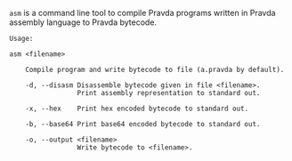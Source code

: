`asm` is a command line tool to compile Pravda programs written in Pravda
assembly language to Pravda bytecode.
```
Usage:

asm <filename>

    Compile program and write bytecode to file (a.pravda by default).

    -d, --disasm Disassemble bytecode given in file <filename>.
                 Print assembly representation to standard out.

    -x, --hex    Print hex encoded bytecode to standard out.

    -b, --base64 Print base64 encoded bytecode to standard out.

    -o, --output <filename>
                 Write bytecode to <filename>.
```
